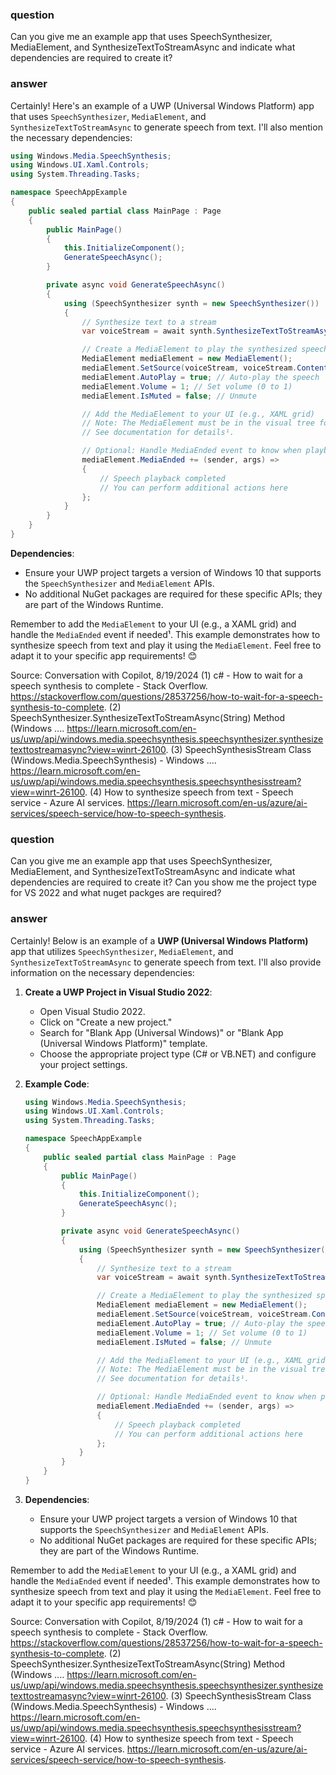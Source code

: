 ### question
Can you give me an example app that uses SpeechSynthesizer, MediaElement, and SynthesizeTextToStreamAsync and indicate what dependencies are required to create it?

### answer
Certainly! Here's an example of a UWP (Universal Windows Platform) app that uses `SpeechSynthesizer`, `MediaElement`, and `SynthesizeTextToStreamAsync` to generate speech from text. I'll also mention the necessary dependencies:

```csharp
using Windows.Media.SpeechSynthesis;
using Windows.UI.Xaml.Controls;
using System.Threading.Tasks;

namespace SpeechAppExample
{
    public sealed partial class MainPage : Page
    {
        public MainPage()
        {
            this.InitializeComponent();
            GenerateSpeechAsync();
        }

        private async void GenerateSpeechAsync()
        {
            using (SpeechSynthesizer synth = new SpeechSynthesizer())
            {
                // Synthesize text to a stream
                var voiceStream = await synth.SynthesizeTextToStreamAsync("Hello, this is an example.");

                // Create a MediaElement to play the synthesized speech
                MediaElement mediaElement = new MediaElement();
                mediaElement.SetSource(voiceStream, voiceStream.ContentType);
                mediaElement.AutoPlay = true; // Auto-play the speech
                mediaElement.Volume = 1; // Set volume (0 to 1)
                mediaElement.IsMuted = false; // Unmute

                // Add the MediaElement to your UI (e.g., XAML grid)
                // Note: The MediaElement must be in the visual tree for playback to work.
                // See documentation for details¹.

                // Optional: Handle MediaEnded event to know when playback finishes
                mediaElement.MediaEnded += (sender, args) =>
                {
                    // Speech playback completed
                    // You can perform additional actions here
                };
            }
        }
    }
}
```

**Dependencies**:
- Ensure your UWP project targets a version of Windows 10 that supports the `SpeechSynthesizer` and `MediaElement` APIs.
- No additional NuGet packages are required for these specific APIs; they are part of the Windows Runtime.

Remember to add the `MediaElement` to your UI (e.g., a XAML grid) and handle the `MediaEnded` event if needed¹. This example demonstrates how to synthesize speech from text and play it using the `MediaElement`. Feel free to adapt it to your specific app requirements! 😊

Source: Conversation with Copilot, 8/19/2024
(1) c# - How to wait for a speech synthesis to complete - Stack Overflow. https://stackoverflow.com/questions/28537256/how-to-wait-for-a-speech-synthesis-to-complete.
(2) SpeechSynthesizer.SynthesizeTextToStreamAsync(String) Method (Windows .... https://learn.microsoft.com/en-us/uwp/api/windows.media.speechsynthesis.speechsynthesizer.synthesizetexttostreamasync?view=winrt-26100.
(3) SpeechSynthesisStream Class (Windows.Media.SpeechSynthesis) - Windows .... https://learn.microsoft.com/en-us/uwp/api/windows.media.speechsynthesis.speechsynthesisstream?view=winrt-26100.
(4) How to synthesize speech from text - Speech service - Azure AI services. https://learn.microsoft.com/en-us/azure/ai-services/speech-service/how-to-speech-synthesis.

### question
Can you give me an example app that uses SpeechSynthesizer, MediaElement, and SynthesizeTextToStreamAsync and indicate what dependencies are required to create it?  Can you show me the project type for VS 2022 and what nuget packges are required?

### answer
Certainly! Below is an example of a **UWP (Universal Windows Platform)** app that utilizes `SpeechSynthesizer`, `MediaElement`, and `SynthesizeTextToStreamAsync` to generate speech from text. I'll also provide information on the necessary dependencies:

1. **Create a UWP Project in Visual Studio 2022**:
   - Open Visual Studio 2022.
   - Click on "Create a new project."
   - Search for "Blank App (Universal Windows)" or "Blank App (Universal Windows Platform)" template.
   - Choose the appropriate project type (C# or VB.NET) and configure your project settings.

2. **Example Code**:
   ```csharp
   using Windows.Media.SpeechSynthesis;
   using Windows.UI.Xaml.Controls;
   using System.Threading.Tasks;

   namespace SpeechAppExample
   {
       public sealed partial class MainPage : Page
       {
           public MainPage()
           {
               this.InitializeComponent();
               GenerateSpeechAsync();
           }

           private async void GenerateSpeechAsync()
           {
               using (SpeechSynthesizer synth = new SpeechSynthesizer())
               {
                   // Synthesize text to a stream
                   var voiceStream = await synth.SynthesizeTextToStreamAsync("Hello, this is an example.");

                   // Create a MediaElement to play the synthesized speech
                   MediaElement mediaElement = new MediaElement();
                   mediaElement.SetSource(voiceStream, voiceStream.ContentType);
                   mediaElement.AutoPlay = true; // Auto-play the speech
                   mediaElement.Volume = 1; // Set volume (0 to 1)
                   mediaElement.IsMuted = false; // Unmute

                   // Add the MediaElement to your UI (e.g., XAML grid)
                   // Note: The MediaElement must be in the visual tree for playback to work.
                   // See documentation for details¹.

                   // Optional: Handle MediaEnded event to know when playback finishes
                   mediaElement.MediaEnded += (sender, args) =>
                   {
                       // Speech playback completed
                       // You can perform additional actions here
                   };
               }
           }
       }
   }
   ```

3. **Dependencies**:
   - Ensure your UWP project targets a version of Windows 10 that supports the `SpeechSynthesizer` and `MediaElement` APIs.
   - No additional NuGet packages are required for these specific APIs; they are part of the Windows Runtime.

Remember to add the `MediaElement` to your UI (e.g., a XAML grid) and handle the `MediaEnded` event if needed¹. This example demonstrates how to synthesize speech from text and play it using the `MediaElement`. Feel free to adapt it to your specific app requirements! 😊

Source: Conversation with Copilot, 8/19/2024
(1) c# - How to wait for a speech synthesis to complete - Stack Overflow. https://stackoverflow.com/questions/28537256/how-to-wait-for-a-speech-synthesis-to-complete.
(2) SpeechSynthesizer.SynthesizeTextToStreamAsync(String) Method (Windows .... https://learn.microsoft.com/en-us/uwp/api/windows.media.speechsynthesis.speechsynthesizer.synthesizetexttostreamasync?view=winrt-26100.
(3) SpeechSynthesisStream Class (Windows.Media.SpeechSynthesis) - Windows .... https://learn.microsoft.com/en-us/uwp/api/windows.media.speechsynthesis.speechsynthesisstream?view=winrt-26100.
(4) How to synthesize speech from text - Speech service - Azure AI services. https://learn.microsoft.com/en-us/azure/ai-services/speech-service/how-to-speech-synthesis.